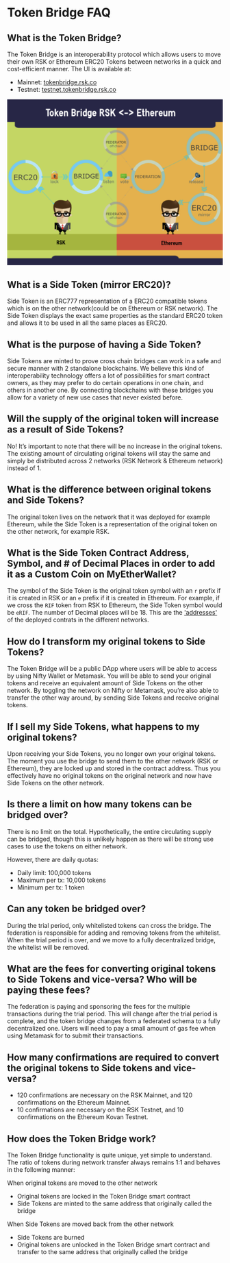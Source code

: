 # Token Bridge FAQ

## What is the Token Bridge?

The Token Bridge is an interoperability protocol which allows users to move their own RSK or Ethereum ERC20 Tokens between networks in a quick and cost-efficient manner.
The UI is available at:

- Mainnet: [tokenbridge.rsk.co](https://tokenbridge.rsk.co/)
- Testnet: [testnet.tokenbridge.rsk.co](https://testnet.tokenbridge.rsk.co/)

<p align="center">
  <img src="./docs/images/token-bridge-diagram.png"/>
</p>

## What is a Side Token (mirror ERC20)?

Side Token is an ERC777 representation of a ERC20 compatible tokens which is on the other network(could be  on Ethereum or RSK network). The Side Token displays the exact same properties as the standard ERC20 token and allows it to be used in all the same places as ERC20.

## What is the purpose of having a Side Token?

Side Tokens are minted to prove cross chain bridges can work in a safe and secure manner with 2 standalone blockchains. We believe this kind of interoperability technology offers a lot of possibilities for smart contract owners, as they may prefer to do certain operations in one chain, and others in another one. By connecting blockchains with these bridges you allow for a variety of new use cases that never existed before.

## Will the supply of the original token will increase as a result of Side Tokens?

No! It’s important to note that there will be no increase in the original tokens. The existing amount of circulating original tokens will stay the same and simply be distributed across 2 networks (RSK Network & Ethereum network) instead of 1.

## What is the difference between original tokens and Side Tokens?

The original token lives on the network that it was deployed for example Ethereum, while the Side Token is a representation of the original token on the other network, for example RSK.

## What is the Side Token Contract Address, Symbol, and # of Decimal Places in order to add it as a Custom Coin on MyEtherWallet?

The symbol of the Side Token is the original token symbol with an `r` prefix if it is created in RSK or an `e` prefix if it is created in Ethereum. For example, if we cross the `RIF` token from RSK to Ethereum, the Side Token symbol would be `eRIF`.
The number of Decimal places will be 18. This are the ['addresses'](./docs/ContractAdddresses.md) of the deployed contrats in the different networks.
## How do I transform my original tokens to Side Tokens?

The Token Bridge will be a public DApp where users will be able to access by using Nifty Wallet or Metamask. You will be able to send your original tokens and receive an equivalent amount of Side Tokens on the other network. By toggling the network on Nifty or Metamask, you’re also able to transfer the other way around, by sending Side Tokens and receive original tokens.

## If I sell my Side Tokens, what happens to my original tokens?

Upon receiving your Side Tokens, you no longer own your original tokens. The moment you use the bridge to send them to the other network (RSK or Ethereum), they are locked up and stored in the contract address. Thus you effectively have no original tokens on the original network and now have Side Tokens on the other network.

## Is there a limit on how many tokens can be bridged over?

There is no limit on the total. Hypothetically, the entire circulating supply can be bridged, though this is unlikely happen as there will be strong use cases to use the tokens on either network.

However, there are daily quotas:

- Daily limit: 100,000 tokens
- Maximum per tx: 10,000 tokens
- Minimum per tx: 1 token

## Can any token be bridged over?

During the trial period, only whitelisted tokens can cross the bridge. The federation is responsible for adding and removing tokens from the whitelist.  When the trial period is over, and we move to a fully decentralized bridge, the whitelist will be removed.

## What are the fees for converting original tokens to Side Tokens and vice-versa? Who will be paying these fees?

The federation is paying and sponsoring the fees for the multiple transactions during the trial period. This will change after the trial period is complete, and the token bridge changes from a federated schema to a fully decentralized one. Users will need to pay a small amount of gas fee when using Metamask for to submit their transactions.

## How many confirmations are required to convert the original tokens to Side tokens and vice-versa?

- 120 confirmations are necessary on the RSK Mainnet, and 120 confirmations on the Ethereum Mainnet.
- 10 confirmations are necessary on the RSK Testnet, and 10 confirmations on the Ethereum Kovan Testnet.

## How does the Token Bridge work?

The Token Bridge functionality is quite unique, yet simple to understand. The ratio of tokens during network transfer always remains 1:1 and behaves in the following manner:

When original tokens are moved to the other network
- Original tokens are locked in the Token Bridge smart contract
- Side Tokens are minted to the same address that originally called the bridge

When Side Tokens are moved back from the other network
- Side Tokens are burned
- Original tokens are unlocked in the Token Bridge smart contract and transfer to the same address that originally called the bridge
